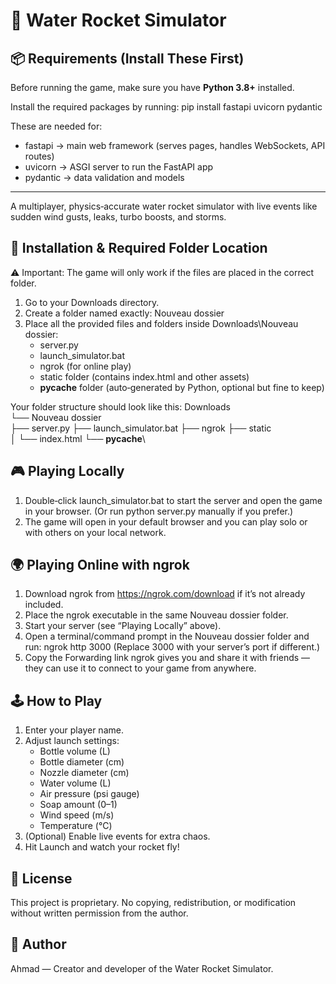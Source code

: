 # 🚀 Water Rocket Simulator

## 📦 Requirements (Install These First)
Before running the game, make sure you have **Python 3.8+** installed.

Install the required packages by running:
pip install fastapi uvicorn pydantic

These are needed for:
- fastapi → main web framework (serves pages, handles WebSockets, API routes)
- uvicorn → ASGI server to run the FastAPI app
- pydantic → data validation and models

---

A multiplayer, physics‑accurate water rocket simulator with live events like sudden wind gusts, leaks, turbo boosts, and storms.

## 📂 Installation & Required Folder Location

⚠️ Important: The game will only work if the files are placed in the correct folder.

1. Go to your Downloads directory.
2. Create a folder named exactly:
   Nouveau dossier
3. Place all the provided files and folders inside Downloads\Nouveau dossier:
   - server.py
   - launch_simulator.bat
   - ngrok (for online play)
   - static folder (contains index.html and other assets)
   - __pycache__ folder (auto‑generated by Python, optional but fine to keep)

Your folder structure should look like this:
Downloads\
└── Nouveau dossier\
    ├── server.py
    ├── launch_simulator.bat
    ├── ngrok
    ├── static\
    │    └── index.html
    └── __pycache__\

## 🎮 Playing Locally
1. Double‑click launch_simulator.bat to start the server and open the game in your browser.
   (Or run python server.py manually if you prefer.)
2. The game will open in your default browser and you can play solo or with others on your local network.

## 🌍 Playing Online with ngrok
1. Download ngrok from https://ngrok.com/download if it’s not already included.
2. Place the ngrok executable in the same Nouveau dossier folder.
3. Start your server (see “Playing Locally” above).
4. Open a terminal/command prompt in the Nouveau dossier folder and run:
   ngrok http 3000
   (Replace 3000 with your server’s port if different.)
5. Copy the Forwarding link ngrok gives you and share it with friends — they can use it to connect to your game from anywhere.

## 🕹 How to Play
1. Enter your player name.
2. Adjust launch settings:
   - Bottle volume (L)
   - Bottle diameter (cm)
   - Nozzle diameter (cm)
   - Water volume (L)
   - Air pressure (psi gauge)
   - Soap amount (0–1)
   - Wind speed (m/s)
   - Temperature (°C)
3. (Optional) Enable live events for extra chaos.
4. Hit Launch and watch your rocket fly!

## 📜 License
This project is proprietary.
No copying, redistribution, or modification without written permission from the author.

## 👤 Author
Ahmad — Creator and developer of the Water Rocket Simulator.
